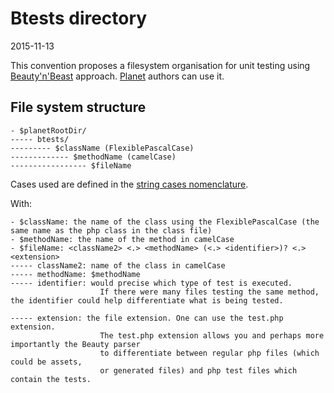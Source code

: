 Btests directory
====================
2015-11-13



This convention proposes a filesystem organisation for unit testing using 
[Beauty'n'Beast](https://github.com/lingtalfi/Dreamer/blob/master/UnitTesting/BeautyNBeast/pattern.beautyNBeast.eng.md)
approach. 
[Planet](https://github.com/lingtalfi/Observer/blob/master/article/article.planetReference.eng.md) authors can use it.
 
 
 
File system structure
------------------------
 
``` 
- $planetRootDir/
----- btests/
--------- $className (FlexiblePascalCase)
------------- $methodName (camelCase)
----------------- $fileName 
``` 


Cases used are defined in the [string cases nomenclature](https://github.com/lingtalfi/ConventionGuy/blob/master/nomenclature.stringCases.eng.md).


With:

```
- $className: the name of the class using the FlexiblePascalCase (the same name as the php class in the class file)
- $methodName: the name of the method in camelCase
- $fileName: <className2> <.> <methodName> (<.> <identifier>)? <.> <extension> 
----- className2: name of the class in camelCase
----- methodName: $methodName
----- identifier: would precise which type of test is executed. 
                    If there were many files testing the same method, the identifier could help differentiate what is being tested.
                    
----- extension: the file extension. One can use the test.php extension. 
                    The test.php extension allows you and perhaps more importantly the Beauty parser 
                    to differentiate between regular php files (which could be assets,
                    or generated files) and php test files which contain the tests.
```
